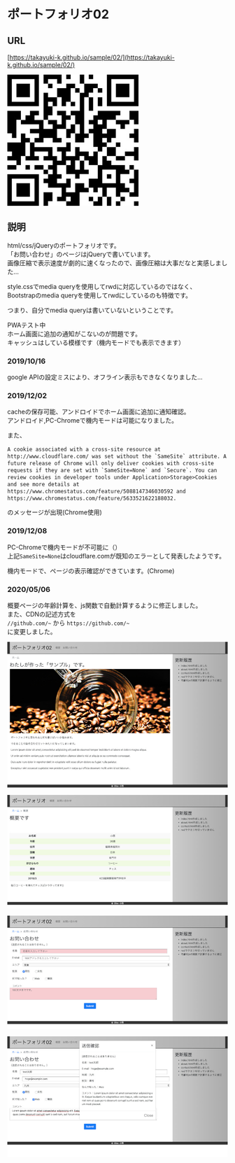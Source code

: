 # ポートフォリオ02

## URL
[https://takayuki-k.github.io/sample/02/](https://takayuki-k.github.io/sample/02/)  
  
![QR](./readmeImg/QR.jpg)

## 説明
html/css/jQueryのポートフォリオです。  
「お問い合わせ」のページはjQueryで書いています。  
画像圧縮で表示速度が劇的に速くなったので、画像圧縮は大事だなと実感しました…  

style.cssでmedia queryを使用してrwdに対応しているのではなく、  
Bootstrapのmedia queryを使用してrwdにしているのも特徴です。  

つまり、自分でmedia queryは書いていないということです。  

PWAテスト中  
ホーム画面に追加の通知がこないのが問題です。  
キャッシュはしている模様です（機内モードでも表示できます）  

### 2019/10/16  
google APIの設定ミスにより、オフライン表示もできなくなりました...  

### 2019/12/02  
cacheの保存可能、アンドロイドでホーム画面に追加に通知確認。  
アンドロイド,PC-Chromeで機内モードは可能になりました。  

また、  
```
A cookie associated with a cross-site resource at http://www.cloudflare.com/ was set without the `SameSite` attribute. A future release of Chrome will only deliver cookies with cross-site requests if they are set with `SameSite=None` and `Secure`. You can review cookies in developer tools under Application>Storage>Cookies and see more details at https://www.chromestatus.com/feature/5088147346030592 and https://www.chromestatus.com/feature/5633521622188032.
```
のメッセージが出現(Chrome使用)  

### 2019/12/08  
PC-Chromeで機内モードが不可能に（）  
上記`SameSite=None`はcloudflare.comが既知のエラーとして発表したようです。  

機内モードで、ページの表示確認ができています。(Chrome)  

### 2020/05/06  
概要ページの年齢計算を、js関数で自動計算するように修正しました。  
また、CDNの記述方式を  
`//github.com/~`  から  ``https://github.com/~``  
に変更しました。  

![index-01](./readmeImg/index-01.jpg)
  
![about-01](./readmeImg/about-01.jpg)
  
![contact-01](./readmeImg/contact-01.jpg)
  
![contact-02](./readmeImg/contact-02.jpg)
  
